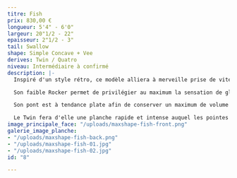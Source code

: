 ```yaml
---
titre: Fish
prix: 830,00 €
longueur: 5'4" - 6'0"
largeur: 20"1/2 - 22"
epaisseur: 2"1/2 - 3"
tail: Swallow
shape: Simple Concave + Vee
derives: Twin / Quatro
niveau: Intermédiaire à confirmé
description: |-
  Inspiré d'un style rétro, ce modèle alliera à merveille prise de vitesse, drive et maniabilité.

  Son faible Rocker permet de privilégier au maximum la sensation de glisse et de générer beaucoup de vitesse.

  Son pont est à tendance plate afin de conserver un maximum de volume en se laissant la possibilité de la surfer courte pour avoir naturellement le pied arrière au dessus des dérives et accroître la maniabilité.

  Le Twin fera d'elle une planche rapide et intense auquel les pointes du Swallow Tail apporteront accroche et contrôle.
image_principale_face: "/uploads/maxshape-fish-front.png"
galerie_image_planche:
- "/uploads/maxshape-fish-back.png"
- "/uploads/maxshape-fish-01.jpg"
- "/uploads/maxshape-fish-02.jpg"
id: "8"

---
```

